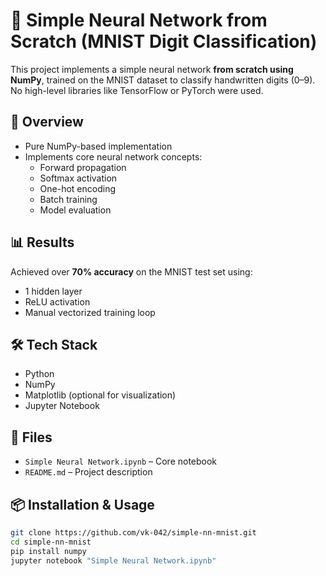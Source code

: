 # 🧠 Simple Neural Network from Scratch (MNIST Digit Classification)

This project implements a simple neural network **from scratch using NumPy**, trained on the MNIST dataset to classify handwritten digits (0–9). No high-level libraries like TensorFlow or PyTorch were used.

## 🚀 Overview
- Pure NumPy-based implementation
- Implements core neural network concepts:
  - Forward propagation
  - Softmax activation
  - One-hot encoding
  - Batch training
  - Model evaluation

## 📊 Results
Achieved over **70% accuracy** on the MNIST test set using:
- 1 hidden layer
- ReLU activation
- Manual vectorized training loop

## 🛠️ Tech Stack
- Python
- NumPy
- Matplotlib (optional for visualization)
- Jupyter Notebook

## 📁 Files
- `Simple Neural Network.ipynb` – Core notebook
- `README.md` – Project description

## 📦 Installation & Usage
```bash
git clone https://github.com/vk-042/simple-nn-mnist.git
cd simple-nn-mnist
pip install numpy
jupyter notebook "Simple Neural Network.ipynb"

